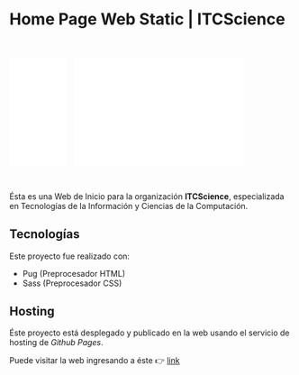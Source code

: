 # Home Page Web Static | ITCScience

<div style="display: flex; gap: 1rem; padding: 2rem 0;">
  <img src="./assets/svg/brand-logo.svg" alt="logo" width="100px" />
  <img src="./assets/svg/brand-text.svg" alt="logo" width="300px" />
</div>

Ésta es una Web de Inicio para la organización **ITCScience**, especializada en Tecnologías de la Información y Ciencias de la Computación.

## Tecnologías

Este proyecto fue realizado con:

- Pug (Preprocesador HTML)
- Sass (Preprocesador CSS)

## Hosting

Éste proyecto está desplegado y publicado en la web usando el servicio de hosting de *Github Pages*.

Puede visitar la web ingresando a éste 👉 [link](https://fr4nkd3v.github.io/ITCScience-Home-Page/)